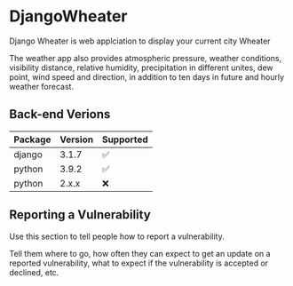 # DjangoWheater

Django Wheater is web applciation to display your current city Wheater

The weather app also provides atmospheric pressure, weather conditions, visibility distance, relative humidity, precipitation in different unites, dew point, wind speed and direction, in addition to ten days in future and hourly weather forecast.

## Back-end Verions

| Package | Version | Supported          |
|---------| ------- | ------------------ |
| django | 3.1.7  | :white_check_mark: |
| python | 3.9.2   | :white_check_mark: |
| python | 2.x.x  | :x:                |

## Reporting a Vulnerability

Use this section to tell people how to report a vulnerability.

Tell them where to go, how often they can expect to get an update on a
reported vulnerability, what to expect if the vulnerability is accepted or
declined, etc.
